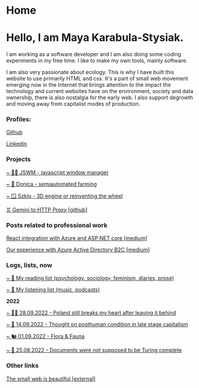 # Home

# Hello, I am Maya Karabula-Stysiak.

I am working as a software developer and I am also doing some coding experiments in my free time. I like to make my own tools, mainly software.

I am also very passionate about ecology. This is why I have built this website to use primarily HTML and css. It's a part of small web movement emerging now in the Internet that brings attention to the impact the technology and current websites have on the environment, society and data ownership, there is also nostalgia for the early web. I also support degrowth and moving away from capitalist modes of production.

### Profiles:

[Github](https://github.com/mayakarabula)

[Linkedin](https://www.linkedin.com/in/maya-karabu%C5%82a-stysiak-a8356112a/)

### Projects

[~ 👩‍💻 JSWM - javascript window manager](jswm-javascript-window-manager.html)

[~ 🌱 Donica - semiautomated farming](donica-semiautomated-farming.html)

[~ 🪟 Szklo - 3D engine or reinventing the wheel](szklo-3d-engine.html)

[♊️ Gemini to HTTP Proxy [github]](https://github.com/mayakarabula/gemini-proxy)

### Posts related to professional work

[React integration with Azure and ASP.NET core [medium]](https://jakub-karabula-stysiak.medium.com/react-integration-with-azure-and-asp-net-core-9651929ae3f9)

[Our experience with Azure Active Directory B2C [medium]](https://jakub-karabula-stysiak.medium.com/our-experience-with-ad-b2c-6e2cc6cfa7f9)

### Logs, lists, now

[~ 📖 My reading list (psychology, sociology, feminism, diaries, prose)](reading-list.html)

[~ 🎹 My listening list (music, podcasts)](listening-list.html)

**2022**

[~ 🏳️‍⚧️ 28.09.2022 - Poland still breaks my heart after leaving it behind](poland-still-breaks-my-heart.html)

[~ 🤖 14.09.2022 - Thought on posthuman condition in late stage capitalism](posthuman-condition.html)

[~ 🐿 01.09.2022 - Flora & Fauna](flora-fauna.html)

[~ 💛 25.08.2022 - Documents were not supposed to be Turing complete](documents-were-not-supposed-to-be.html)

### Other links

[The small web is beautiful [external]](https://benhoyt.com/writings/the-small-web-is-beautiful/)
